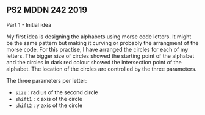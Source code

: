 ## PS2 MDDN 242 2019

Part 1 - Initial idea

My first idea is designing the alphabets using morse code letters. It might be the same pattern but making it curving or probably the arrangment of the morse code. For this practise, I have arranged the circles for each of my letters. The bigger size of circles showed the starting point of the alphabet and the circles in dark red colour showed the intersection point of the alphabet. The location of the circles are controlled by the three parameters.

The three parameters per letter:
  * `size` : radius of the second circle
  * `shift1` : x axis of the circle
  * `shift2` : y axis of the circle

